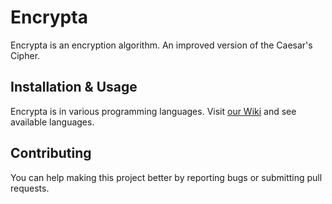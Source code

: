 # Encrypta
Encrypta is an encryption algorithm. An improved version of the Caesar's Cipher.

## Installation & Usage

Encrypta is in various programming languages. Visit [our Wiki](https://github.com/jipacoding/encrypta/wiki) and see available languages.

## Contributing

You can help making this project better by reporting bugs or submitting pull requests.
